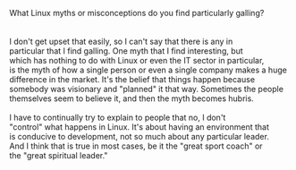 <html><body><p>What Linux myths or misconceptions do you find particularly galling?<br><br><br>I don't get upset that easily, so I can't say that there is any in <br>particular that I find galling. One myth that I find interesting, but <br>which has nothing to do with Linux or even the IT sector in particular, <br>is the myth of how a single person or even a single company makes a huge <br>difference in the market. It's the belief that things happen because <br>somebody was visionary and "planned" it that way. Sometimes the people <br>themselves seem to believe it, and then the myth becomes hubris.<br><br>I have to continually try to explain to people that no, I don't <br>"control" what happens in Linux. It's about having an environment that <br>is conducive to development, not so much about any particular leader. <br>And I think that is true in most cases, be it the "great sport coach" or <br>the "great spiritual leader."<br></p></body></html>